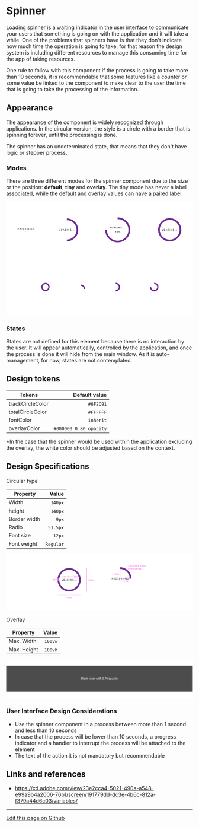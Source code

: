 # Spinner

Loading spinner is a waiting indicator in the user interface to communicate your users that something is going on with the application and it will take a while. One of the problems that spinners have is that they don't indicate how much time the operation is going to take, for that reason the design system is including different resources to manage this consuming time for the app of taking resources.

One rule to follow with this component if the process is going to take more than 10 seconds, it is recommendable that some features like a counter or some value be linked to the component to make clear to the user the time that is going to take the processing of the information.

## Appearance

The appearance of the component is widely recognized through applications.
In the circular version, the style is a circle with a border that is spinning forever, until the processing is done.

The spinner has an undeterminated state, that means that they don't have logic or stepper process.

### Modes

There are three different modes for the spinner component due to the size or the position: **default**, **tiny** and **overlay**.
The tiny mode has never a label associated, while the default and overlay values can have a paired label.

![Spinner circular mode](images/spinner_modes.png)
![Spinner tiny mode](images/spinner_mode_tiny.png)

### States

States are not defined for this element because there is no interaction by the user. It will appear automatically, controlled by the application, and once the process is done it will hide from the main window.
As it is auto-management, for now, states are not contemplated.

## Design tokens

| Tokens           |          Default value |
| ---------------- | ---------------------: |
| trackCircleColor |              `#6F2C91` |
| totalCircleColor |              `#FFFFFF` |
| fontColor        |              `inherit` |
| overlayColor     | `#000000 0.80 opacity` |

\*In the case that the spinner would be used within the application excluding the overlay, the white color should be adjusted based on the context.

## Design Specifications

Circular type

| Property     |     Value |
| ------------ | --------: |
| Width        |   `140px` |
| height       |   `140px` |
| Border width |     `9px` |
| Radio        |  `51.5px` |
| Font size    |    `12px` |
| Font weight  | `Regular` |

![Spinner specifications for circular mode](images/spinner_specs.png)

Overlay

| Property    |   Value |
| ----------- | ------: |
| Max. Width  | `100vw` |
| Max. Height | `100vh` |

![Spinner specifications for the overlay](images/spinner_overlay.png)

### User Interface Design Considerations

- Use the spinner component in a process between more than 1 second and less than 10 seconds
- In case that the process will be lower than 10 seconds, a progress indicator and a handler to interrupt the process will be attached to the element
- The text of the action it is not mandatory but recommendable

## Links and references

- https://xd.adobe.com/view/23e2cca4-5021-490a-a548-e99a9b4a2006-76b1/screen/191779dd-dc3e-4b6c-812a-f379a44d6c03/variables/
____________________________________________________________

[Edit this page on Github](https://github.com/dxc-technology/halstack-style-guide/blob/master/guidelines/components/spinner/README.md)

